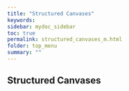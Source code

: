 ```yaml
---
title: "Structured Canvases"
keywords: 
sidebar: mydoc_sidebar
toc: true
permalink: structured_canvases_m.html
folder: top_menu
summary: ""
---
```


## Structured Canvases